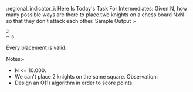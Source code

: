 :regional_indicator_i: Here Is Today's Task For Intermediates:
Given N, how many possible ways are there to place two knights on a chess board NxN so that they don't attack each other.
Sample Output :-
```
2
➞ 6
```
Every placement is valid.

Notes:-
  - N <= 10.000.
  - We can't place 2 knights on the same square.
Observation:
  - Design an  O(1) algorithm in order to score points.